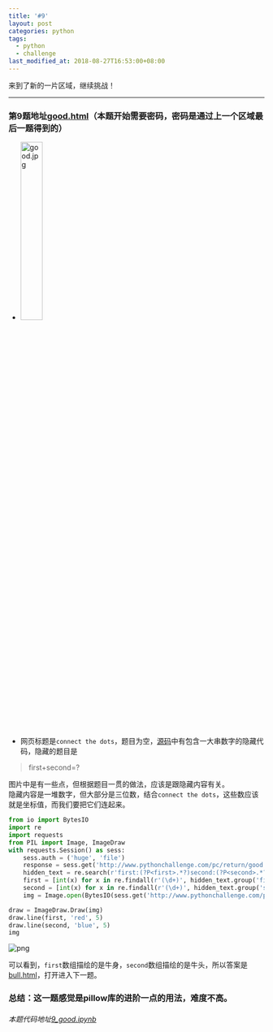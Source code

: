 ```yaml
---
title: '#9'
layout: post
categories: python
tags:
  - python
  - challenge
last_modified_at: 2018-08-27T16:53:00+08:00
---
```


来到了新的一片区域，继续挑战！

---
### 第9题地址[good.html](http://www.pythonchallenge.com/pc/return/good.html)（本题开始需要密码，密码是通过上一个区域最后一题得到的）
* <img src="http://huge:file@www.pythonchallenge.com/pc/return/good.jpg" alt="good.jpg" width="30%" height="30%">
* 网页标题是`connect the dots`，题目为空，[源码](view-source:http://www.pythonchallenge.com/pc/return/good.html)中有包含一大串数字的隐藏代码，隐藏的题目是
> first+second=?

图片中是有一些点，但根据题目一贯的做法，应该是跟隐藏内容有关。<br>
隐藏内容是一堆数字，但大部分是三位数，结合`connect the dots`，这些数应该就是坐标值，而我们要把它们连起来。


```python
from io import BytesIO
import re
import requests
from PIL import Image, ImageDraw
with requests.Session() as sess:
    sess.auth = ('huge', 'file')
    response = sess.get('http://www.pythonchallenge.com/pc/return/good.html').text
    hidden_text = re.search(r'first:(?P<first>.*?)second:(?P<second>.*?)-->', response, re.DOTALL)
    first = [int(x) for x in re.findall(r'(\d+)', hidden_text.group('first'))]
    second = [int(x) for x in re.findall(r'(\d+)', hidden_text.group('second'))]
    img = Image.open(BytesIO(sess.get('http://www.pythonchallenge.com/pc/return/good.jpg').content))

draw = ImageDraw.Draw(img)
draw.line(first, 'red', 5)
draw.line(second, 'blue', 5)
img
```




![png]({{site.baseurl}}/images/9_good_files/9_good_2_0.png)



可以看到，`first`数组描绘的是牛身，`second`数组描绘的是牛头，所以答案是[bull.html](http://www.pythonchallenge.com/pc/return/bull.html)，打开进入下一题。

### 总结：这一题感觉是pillow库的进阶一点的用法，难度不高。
###### 本题代码地址[9_good.ipynb](https://github.com/StevenPZChan/pythonchallenge/blob/notebook/nbfiles/9_good.ipynb)
